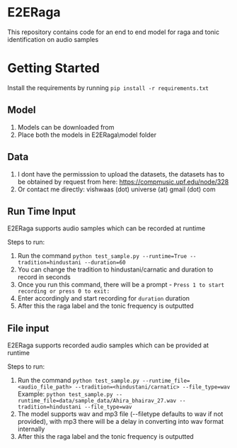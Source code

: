 # E2ERaga
This repository contains code for an end to end model for raga and tonic identification on audio samples

# Getting Started
Install the requirements by running `pip install -r requirements.txt`

## Model
1. Models can be downloaded from 
2. Place both the models in E2ERaga\model folder

## Data
1. I dont have the permisssion to upload the datasets, the datasets has to be obtained by request from here: https://compmusic.upf.edu/node/328
2. Or contact me directly: vishwaas (dot) universe (at) gmail (dot) com

## Run Time Input
E2ERaga supports audio samples which can be recorded at runtime

Steps to run:
1. Run the command `python test_sample.py --runtime=True --tradition=hindustani --duration=60` 
2. You can change the tradition to hindustani/carnatic and duration to record in seconds
3. Once you run this command, there will be a prompt - `Press 1 to start recording or press 0 to exit:`
4. Enter accordingly and start recording for `duration` duration
5. After this the raga label and the tonic frequency is outputted

## File input
E2ERaga supports recorded audio samples which can be provided at runtime

Steps to run:
1. Run the command `python test_sample.py --runtime_file=<audio_file_path> --tradition=<hindustani/carnatic> --file_type=wav`
   Example: `python test_sample.py --runtime_file=data/sample_data/Ahira_bhairav_27.wav --tradition=hindustani --file_type=wav`
2. The model supports wav and mp3 file (--filetype defaults to wav if not provided), with mp3 there will be a delay in converting into wav format internally
3. After this the raga label and the tonic frequency is outputted




